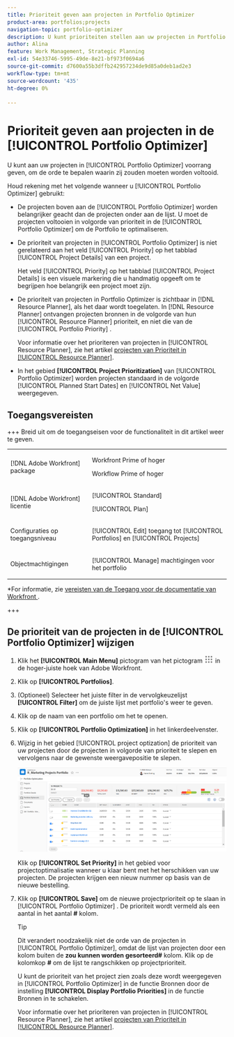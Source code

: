 ```yaml
---
title: Prioriteit geven aan projecten in Portfolio Optimizer
product-area: portfolios;projects
navigation-topic: portfolio-optimizer
description: U kunt prioriteiten stellen aan uw projecten in Portfolio Optimizer, om de orde te bepalen waarin zij zouden moeten worden voltooid.
author: Alina
feature: Work Management, Strategic Planning
exl-id: 54e33746-5995-49de-8e21-bf973f0694a6
source-git-commit: d7600a55b3dffb242957234de9d85a0deb1ad2e3
workflow-type: tm+mt
source-wordcount: '435'
ht-degree: 0%

---
```


# Prioriteit geven aan projecten in de [!UICONTROL Portfolio Optimizer]

U kunt aan uw projecten in [!UICONTROL Portfolio Optimizer] voorrang geven, om de orde te bepalen waarin zij zouden moeten worden voltooid.

Houd rekening met het volgende wanneer u [!UICONTROL Portfolio Optimizer] gebruikt:

* De projecten boven aan de [!UICONTROL Portfolio Optimizer] worden belangrijker geacht dan de projecten onder aan de lijst. U moet de projecten voltooien in volgorde van prioriteit in de [!UICONTROL Portfolio Optimizer] om de Portfolio te optimaliseren.
* De prioriteit van projecten in [!UICONTROL Portfolio Optimizer] is niet gerelateerd aan het veld [!UICONTROL Priority] op het tabblad [!UICONTROL Project Details] van een project.

  Het veld [!UICONTROL Priority] op het tabblad [!UICONTROL Project Details] is een visuele markering die u handmatig opgeeft om te begrijpen hoe belangrijk een project moet zijn.

* De prioriteit van projecten in Portfolio Optimizer is zichtbaar in [!DNL Resource Planner], als het daar wordt toegelaten. In [!DNL Resource Planner] ontvangen projecten bronnen in de volgorde van hun [!UICONTROL Resource Planner] prioriteit, en niet die van de [!UICONTROL Portfolio Priority] .

  Voor informatie over het prioriteren van projecten in [!UICONTROL Resource Planner], zie het artikel [&#x200B; projecten van Prioriteit in [!UICONTROL Resource Planner]](../../../resource-mgmt/resource-planning/prioritize-projects-resource-planner.md).

* In het gebied **[!UICONTROL Project Prioritization]** van [!UICONTROL Portfolio Optimizer] worden projecten standaard in de volgorde [!UICONTROL Planned Start Dates] en [!UICONTROL Net Value] weergegeven.

## Toegangsvereisten

+++ Breid uit om de toegangseisen voor de functionaliteit in dit artikel weer te geven. 

<table style="table-layout:auto"> 
 <col> 
 <col> 
 <tbody> 
  <tr> 
   <td role="rowheader">[!DNL Adobe Workfront] package</td> 
   <td> <p>Workfront Prime of hoger</p>
      <p>Workflow Prime of hoger</p>
    </td> 
  </tr> 
  <tr> 
   <td role="rowheader">[!DNL Adobe Workfront] licentie</td> 
   <td> <p>[!UICONTROL Standard]</p>
   <p>[!UICONTROL Plan]</p> </td> 
  </tr> 
  <tr> 
   <td role="rowheader">Configuraties op toegangsniveau</td> 
   <td> <p>[!UICONTROL Edit] toegang tot [!UICONTROL Portfolios] en [!UICONTROL Projects]</p>  </td>
</tr> 
  <tr> 
   <td role="rowheader">Objectmachtigingen</td> 
   <td> <p>[!UICONTROL Manage] machtigingen voor het portfolio</p>  </td> 
  </tr> 
 </tbody> 
</table>

*For informatie, zie [&#x200B; vereisten van de Toegang voor de documentatie van Workfront &#x200B;](/help/quicksilver/administration-and-setup/add-users/access-levels-and-object-permissions/access-level-requirements-in-documentation.md).

+++

<!--Old:

<table style="table-layout:auto"> 
 <col> 
 <col> 
 <tbody> 
  <tr> 
   <td role="rowheader">[!DNL Adobe Workfront] plan</td> 
   <td> <p>Any </p> </td> 
  </tr> 
  <tr> 
   <td role="rowheader">Adobe Workfront licenses*</td> 
   <td> <p>New: Standard</p>
   <p>Current: Plan</p> </td> 
  </tr> 
  <tr> 
   <td role="rowheader">Access level configurations*</td> 
   <td> <p>[!UICONTROL Edit] access to Projects and Portfolios</p></td> 
  </tr> 
  <tr> 
   <td role="rowheader">Object permissions</td> 
   <td> <p>[!UICONTROL Manage] permissions to the portfolio</p> <p>Contribute or higher permissions to the projects</p> 
   <p>You must have Manage permissions to all the projects in the list to be able to use <b>Set project priority</b>.</p>
    </td> 
  </tr> 
 </tbody> 
</table>-->

## De prioriteit van de projecten in de [!UICONTROL Portfolio Optimizer] wijzigen

1. Klik het **[!UICONTROL Main Menu]** pictogram van het pictogram ![&#x200B; Belangrijkste Menu &#x200B;](assets/main-menu-icon.png) in de hoger-juiste hoek van Adobe Workfront.

1. Klik op **[!UICONTROL Portfolios]**.
1. (Optioneel) Selecteer het juiste filter in de vervolgkeuzelijst **[!UICONTROL Filter]** om de juiste lijst met portfolio&#39;s weer te geven.
1. Klik op de naam van een portfolio om het te openen.
1. Klik op **[!UICONTROL Portfolio Optimization]** in het linkerdeelvenster.
1. Wijzig in het gebied [!UICONTROL project optization] de prioriteit van uw projecten door de projecten in volgorde van prioriteit te slepen en vervolgens naar de gewenste weergavepositie te slepen.

   ![&#x200B; Portfolio optimizer met projecten &#x200B;](assets/portfolio-optimizer-with-projects-nwe-350x89.png)

   Klik op **[!UICONTROL Set Priority]** in het gebied voor projectoptimalisatie wanneer u klaar bent met het herschikken van uw projecten. De projecten krijgen een nieuw nummer op basis van de nieuwe bestelling.

1. Klik op **[!UICONTROL Save]** om de nieuwe projectprioriteit op te slaan in [!UICONTROL Portfolio Optimizer] . De prioriteit wordt vermeld als een aantal in het aantal **#** kolom.

   >[!TIP]
   >
   >Dit verandert noodzakelijk niet de orde van de projecten in [!UICONTROL Portfolio Optimizer], omdat de lijst van projecten door een kolom buiten de **zou kunnen worden gesorteerd#** kolom. Klik op de kolomkop **#** om de lijst te rangschikken op projectprioriteit.

   U kunt de prioriteit van het project zien zoals deze wordt weergegeven in [!UICONTROL Portfolio Optimizer] in de functie Bronnen door de instelling **[!UICONTROL Display Portfolio Priorities]** in de functie Bronnen in te schakelen.

   Voor informatie over het prioriteren van projecten in [!UICONTROL Resource Planner], zie het artikel [&#x200B; projecten van Prioriteit in [!UICONTROL Resource Planner]](../../../resource-mgmt/resource-planning/prioritize-projects-resource-planner.md).
